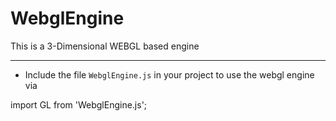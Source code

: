 # WebglEngine
This is a 3-Dimensional WEBGL based engine

---------------------------------------------------------------------------------------------
* Include the file `WebglEngine.js` in your project to use the webgl engine via

import GL from 'WebglEngine.js';
